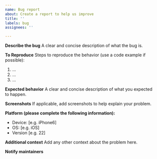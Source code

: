 ```yaml
---
name: Bug report
about: Create a report to help us improve
title: ''
labels: bug
assignees: ''

---
```


**Describe the bug**
A clear and concise description of what the bug is.

**To Reproduce**
Steps to reproduce the behavior (use a code example if possible):
1. ...
2. ...
3. ...

**Expected behavior**
A clear and concise description of what you expected to happen.

**Screenshots**
If applicable, add screenshots to help explain your problem.

**Platform (please complete the following information):**
 - Device: [e.g. iPhone6] 
 - OS: [e.g. iOS]
 - Version [e.g. 22]

**Additional context**
Add any other context about the problem here.

**Notify maintainers**
<!--
Check `git blame` for whoever last touched something.
-->
